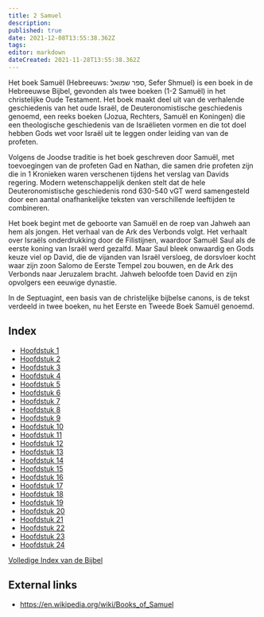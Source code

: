 ```yaml
---
title: 2 Samuel
description: 
published: true
date: 2021-12-08T13:55:38.362Z
tags: 
editor: markdown
dateCreated: 2021-11-28T13:55:38.362Z
---
```


Het boek Samuël (Hebreeuws: ספר שמואל, Sefer Shmuel) is een boek in de Hebreeuwse Bijbel, gevonden als twee boeken (1-2 Samuël) in het christelijke Oude Testament. Het boek maakt deel uit van de verhalende geschiedenis van het oude Israël, de Deuteronomistische geschiedenis genoemd, een reeks boeken (Jozua, Rechters, Samuël en Koningen) die een theologische geschiedenis van de Israëlieten vormen en die tot doel hebben Gods wet voor Israël uit te leggen onder leiding van van de profeten.

Volgens de Joodse traditie is het boek geschreven door Samuël, met toevoegingen van de profeten Gad en Nathan, die samen drie profeten zijn die in 1 Kronieken waren verschenen tijdens het verslag van Davids regering. Modern wetenschappelijk denken stelt dat de hele Deuteronomistische geschiedenis rond 630-540 vGT werd samengesteld door een aantal onafhankelijke teksten van verschillende leeftijden te combineren.

Het boek begint met de geboorte van Samuël en de roep van Jahweh aan hem als jongen. Het verhaal van de Ark des Verbonds volgt. Het verhaalt over Israëls onderdrukking door de Filistijnen, waardoor Samuël Saul als de eerste koning van Israël werd gezalfd. Maar Saul bleek onwaardig en Gods keuze viel op David, die de vijanden van Israël versloeg, de dorsvloer kocht waar zijn zoon Salomo de Eerste Tempel zou bouwen, en de Ark des Verbonds naar Jeruzalem bracht. Jahweh beloofde toen David en zijn opvolgers een eeuwige dynastie. 

In de Septuagint, een basis van de christelijke bijbelse canons, is de tekst verdeeld in twee boeken, nu het Eerste en Tweede Boek Samuël genoemd. 

## Index

- [Hoofdstuk 1](/nl/Bible/2_Samuel/1)
- [Hoofdstuk 2](/nl/Bible/2_Samuel/2)
- [Hoofdstuk 3](/nl/Bible/2_Samuel/3)
- [Hoofdstuk 4](/nl/Bible/2_Samuel/4)
- [Hoofdstuk 5](/nl/Bible/2_Samuel/5)
- [Hoofdstuk 6](/nl/Bible/2_Samuel/6)
- [Hoofdstuk 7](/nl/Bible/2_Samuel/7)
- [Hoofdstuk 8](/nl/Bible/2_Samuel/8)
- [Hoofdstuk 9](/nl/Bible/2_Samuel/9)
- [Hoofdstuk 10](/nl/Bible/2_Samuel/10)
- [Hoofdstuk 11](/nl/Bible/2_Samuel/11)
- [Hoofdstuk 12](/nl/Bible/2_Samuel/12)
- [Hoofdstuk 13](/nl/Bible/2_Samuel/13)
- [Hoofdstuk 14](/nl/Bible/2_Samuel/14)
- [Hoofdstuk 15](/nl/Bible/2_Samuel/15)
- [Hoofdstuk 16](/nl/Bible/2_Samuel/16)
- [Hoofdstuk 17](/nl/Bible/2_Samuel/17)
- [Hoofdstuk 18](/nl/Bible/2_Samuel/18)
- [Hoofdstuk 19](/nl/Bible/2_Samuel/19)
- [Hoofdstuk 20](/nl/Bible/2_Samuel/20)
- [Hoofdstuk 21](/nl/Bible/2_Samuel/21)
- [Hoofdstuk 22](/nl/Bible/2_Samuel/22)
- [Hoofdstuk 23](/nl/Bible/2_Samuel/23)
- [Hoofdstuk 24](/nl/Bible/2_Samuel/24)


[Volledige Index van de Bijbel](/nl/index/bible)


## External links

- https://en.wikipedia.org/wiki/Books_of_Samuel